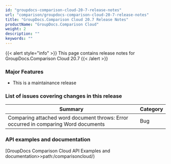 ```yaml
---
id: "groupdocs-comparison-cloud-20-7-release-notes"
url: "comparison/groupdocs-comparison-cloud-20-7-release-notes"
title: "GroupDocs.Comparison Cloud 20.7 Release Notes"
productName: "GroupDocs.Comparison Cloud"
weight: 2
description: ""
keywords: ""
---
```


{{< alert style="info" >}}
This page contains release notes for GroupDocs.Comparison Cloud 20.7
{{< /alert >}}

### Major Features ###

* This is a maintainance release

### List of issues covering changes in this release ###

|Summary|Category
|---|---
|Comparing attached word document throws: Error occurred in comparing Word documents|Bug

### API examples and documentation ###

[GroupDocs Comparison Cloud API Examples and documentation>>path:/comparisoncloud/)
